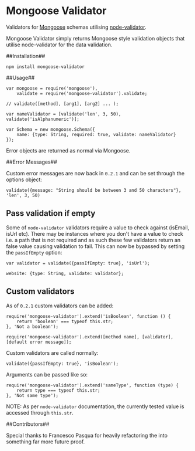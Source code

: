 Mongoose Validator
==================

Validators for [Mongoose](http://mongoosejs.com) schemas utilising [node-validator](https://github.com/chriso/node-validator).

Mongoose Validator simply returns Mongoose style validation objects that utilise node-validator for the data validation.

##Installation##

	npm install mongoose-validator

##Usage##

	var mongoose = require('mongoose'),
		validate = require('mongoose-validator').validate;
	
	// validate([method], [arg1], [arg2] ... );
	
	var nameValidator = [validate('len', 3, 50), validate('isAlphanumeric')];
	
	var Schema = new mongoose.Schema({
		name: {type: String, required: true, validate: nameValidator}
	});

Error objects are returned as normal via Mongoose.

##Error Messages##

Custom error messages are now back in `0.2.1` and can be set through the options object:

    validate({message: "String should be between 3 and 50 characters"}, 'len', 3, 50)
    
## Pass validation if empty ##

Some of `node-validator` validators require a value to check against (isEmail, isUrl etc). There may be instances where you don't have a value to check i.e. a path that is not required and as such these few validators return an false value causing validation to fail. This can now be bypassed by setting the `passIfEmpty` option:

    var validator = validate({passIfEmpty: true}, 'isUrl');
    
    website: {type: String, validate: validator};
    
## Custom validators ##

As of `0.2.1` custom validators can be added:

    require('mongoose-validator').extend('isBoolean', function () {
	    return 'boolean' === typeof this.str;
    }, 'Not a boolean');

    require('mongoose-validator').extend([method name], [validator], [default error message]);
    
Custom validators are called normally:

    validate({passIfEmpty: true}, 'isBoolean');

Arguments can be passed like so:

    require('mongoose-validator').extend('sameType', function (type) {
	    return type === typeof this.str;
    }, 'Not same type');

NOTE: As per `node-validator` documentation, the currently tested value is accessed through `this.str`.
	
##Contributors##

Special thanks to Francesco Pasqua for heavily refactoring the into something far more future proof.
